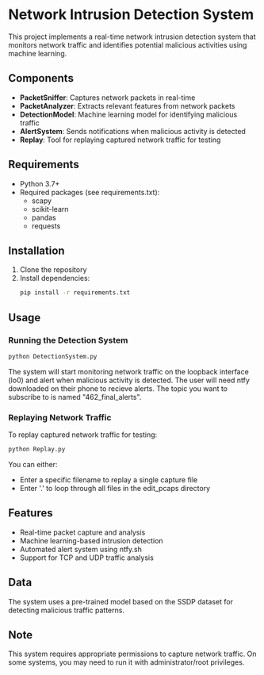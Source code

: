 # Network Intrusion Detection System

This project implements a real-time network intrusion detection system that monitors network traffic and identifies potential malicious activities using machine learning.

## Components

- **PacketSniffer**: Captures network packets in real-time
- **PacketAnalyzer**: Extracts relevant features from network packets
- **DetectionModel**: Machine learning model for identifying malicious traffic
- **AlertSystem**: Sends notifications when malicious activity is detected
- **Replay**: Tool for replaying captured network traffic for testing

## Requirements

- Python 3.7+
- Required packages (see requirements.txt):
  - scapy
  - scikit-learn
  - pandas
  - requests

## Installation

1. Clone the repository
2. Install dependencies:
   ```bash
   pip install -r requirements.txt
   ```

## Usage

### Running the Detection System

```bash
python DetectionSystem.py
```

The system will start monitoring network traffic on the loopback interface (lo0) and alert when malicious activity is detected. The user will need ntfy downloaded on their phone to recieve alerts. The topic you want to subscribe to is named "462_final_alerts".

### Replaying Network Traffic

To replay captured network traffic for testing:

```bash
python Replay.py
```

You can either:
- Enter a specific filename to replay a single capture file
- Enter '.' to loop through all files in the edit_pcaps directory

## Features

- Real-time packet capture and analysis
- Machine learning-based intrusion detection
- Automated alert system using ntfy.sh
- Support for TCP and UDP traffic analysis

## Data

The system uses a pre-trained model based on the SSDP dataset for detecting malicious traffic patterns.

## Note

This system requires appropriate permissions to capture network traffic. On some systems, you may need to run it with administrator/root privileges.